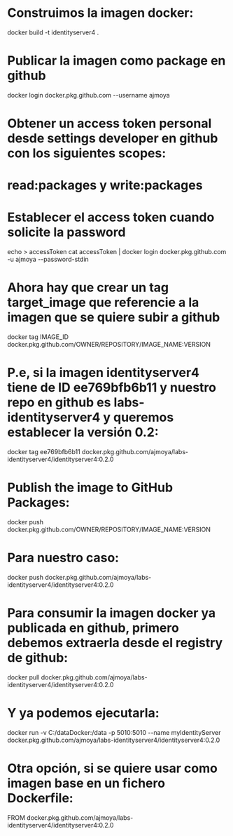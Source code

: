 # Construimos la imagen docker:
docker build -t identityserver4 .

# Publicar la imagen como package en github
docker login docker.pkg.github.com --username ajmoya

# Obtener un access token personal desde settings developer en github con los siguientes scopes:
# read:packages y write:packages


# Establecer el access token cuando solicite la password
echo <accessToken> > accessToken
cat accessToken | docker login docker.pkg.github.com -u ajmoya --password-stdin

# Ahora hay que crear un tag target_image que referencie a la imagen que se quiere subir a github
docker tag IMAGE_ID docker.pkg.github.com/OWNER/REPOSITORY/IMAGE_NAME:VERSION

# P.e, si la imagen identityserver4 tiene de ID ee769bfb6b11 y nuestro repo en github es labs-identityserver4 y queremos establecer la versión 0.2:
docker tag ee769bfb6b11 docker.pkg.github.com/ajmoya/labs-identityserver4/identityserver4:0.2.0

# Publish the image to GitHub Packages:
docker push docker.pkg.github.com/OWNER/REPOSITORY/IMAGE_NAME:VERSION

# Para nuestro caso:
docker push docker.pkg.github.com/ajmoya/labs-identityserver4/identityserver4:0.2.0


# Para consumir la imagen docker ya publicada en github, primero debemos extraerla desde el registry de github:
docker pull docker.pkg.github.com/ajmoya/labs-identityserver4/identityserver4:0.2.0

# Y ya podemos ejecutarla:
docker run -v C:/dataDocker:/data -p 5010:5010 --name myIdentityServer docker.pkg.github.com/ajmoya/labs-identityserver4/identityserver4:0.2.0

# Otra opción, si se quiere usar como imagen base en un fichero Dockerfile:
FROM docker.pkg.github.com/ajmoya/labs-identityserver4/identityserver4:0.2.0
